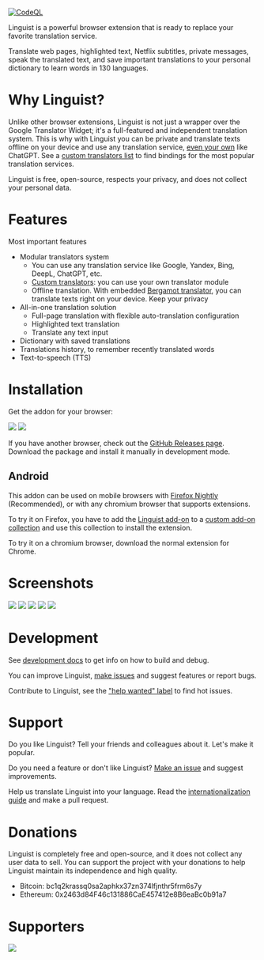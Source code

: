 [![CodeQL](https://github.com/translate-tools/linguist/actions/workflows/codeql-analysis.yml/badge.svg)](https://github.com/translate-tools/linguist/actions/workflows/codeql-analysis.yml)

Linguist is a powerful browser extension that is ready to replace your favorite translation service.

Translate web pages, highlighted text, Netflix subtitles, private messages, speak the translated text, and save important translations to your personal dictionary to learn words in 130 languages.

# Why Linguist?

Unlike other browser extensions, Linguist is not just a wrapper over the Google Translator Widget; it's a full-featured and independent translation system. This is why with Linguist you can be private and translate texts offline on your device and use any translation service, [even your own](./docs/CustomTranslator.md) like ChatGPT. See a [custom translators list](https://github.com/translate-tools/linguist-translators) to find bindings for the most popular translation services.

Linguist is free, open-source, respects your privacy, and does not collect your personal data.

# Features

Most important features
- Modular translators system
	- You can use any translation service like Google, Yandex, Bing, DeepL, ChatGPT, etc.
	- [Custom translators](./docs/CustomTranslator.md): you can use your own translator module
	- Offline translation. With embedded [Bergamot translator](https://github.com/browsermt/bergamot-translator), you can translate texts right on your device. Keep your privacy
- All-in-one translation solution
	- Full-page translation with flexible auto-translation configuration
	- Highlighted text translation
	- Translate any text input
- Dictionary with saved translations
- Translations history, to remember recently translated words
- Text-to-speech (TTS)

# Installation

Get the addon for your browser:

[![](./assets/firefox.png)](https://addons.mozilla.org/addon/linguist-translator/) [![](./assets/chrome.png)](https://chrome.google.com/webstore/detail/gbefmodhlophhakmoecijeppjblibmie)

<!-- [![](./assets/edge.png)](#) -->

If you have another browser, check out the [GitHub Releases page](https://github.com/vitonsky/linguist/releases). Download the package and install it manually in development mode.

## Android

<!-- Text partly copied from https://github.com/ajayyy/SponsorBlock/wiki/Android -->

This addon can be used on mobile browsers with [Firefox Nightly](https://play.google.com/store/apps/details?id=org.mozilla.fenix) (Recommended), or with any chromium browser that supports extensions.

To try it on Firefox, you have to add the [Linguist add-on](https://addons.mozilla.org/addon/linguist-translator/) to a [custom add-on collection](https://www.ghacks.net/2020/10/01/you-can-now-install-any-add-on-in-firefox-nightly-for-android-but-it-is-complicated/) and use this collection to install the extension.

To try it on a chromium browser, download the normal extension for Chrome.

# Screenshots

![](./assets/screenshots/SelectedTextTranslation.png)
![](./assets/screenshots/FullPageTranslation.png)
![](./assets/screenshots/TextTranslation.png)
![](./assets/screenshots/Preferences.png)
![](./assets/screenshots/Dictionary.png)

# Development

See [development docs](./docs/Development.md) to get info on how to build and debug.

You can improve Linguist, [make issues](https://github.com/translate-tools/linguist/issues/new) and suggest features or report bugs.

Contribute to Linguist, see the ["help wanted" label](https://github.com/translate-tools/linguist/labels/help%20wanted) to find hot issues.

# Support

Do you like Linguist? Tell your friends and colleagues about it. Let's make it popular.

Do you need a feature or don't like Linguist? [Make an issue](https://github.com/translate-tools/linguist/issues/new) and suggest improvements.

Help us translate Linguist into your language. Read the [internationalization guide](https://developer.mozilla.org/en-US/docs/Mozilla/Add-ons/WebExtensions/Internationalization) and make a pull request.

# Donations

Linguist is completely free and open-source, and it does not collect any user data to sell. You can support the project with your donations to help Linguist maintain its independence and high quality.

- Bitcoin: bc1q2krassq0sa2aphkx37zn374lfjnthr5frm6s7y
- Ethereum: 0x2463d84F46c131886CaE457412e8B6eaBc0b91a7

# Supporters

![](./assets/jb_beam.svg)
